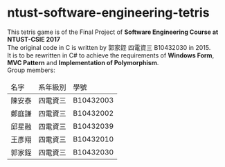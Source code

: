 # ntust-software-engineering-tetris  
This tetris game is of the Final Project of __Software Engineering Course at NTUST-CSIE 2017__  
The original code in C is written by 郭家銍 四電資三 B10432030 in 2015.  
It is to be rewritten in C# to achieve the requirements of __Windows Form__, __MVC Pattern__ and __Implementation of Polymorphism__.  
Group members: 
<table>
  <thead>
    <tr>
      <td>名字</td>
      <td>系年級別</td>
      <td>學號</td>
    </tr>
  </thead>
  <tbody>
    <tr>
      <td>陳安泰</td>
      <td>四電資三</td>
      <td>B10432003</td>
    </tr>
    <tr>
      <td>鄭庭謙</td>
      <td>四電資三</td>
      <td>B10432002</td>
    </tr>
    <tr>
      <td>邱星融</td>
      <td>四電資三</td>
      <td>B10432039</td>
    </tr>
    <tr>
      <td>王彥翔</td>
      <td>四電資三</td>
      <td>B10432010</td>
    </tr>
    <tr>
      <td>郭家銍</td>
      <td>四電資三</td>
      <td>B10432030</td>
    </tr>
  </tbody>
</table>
